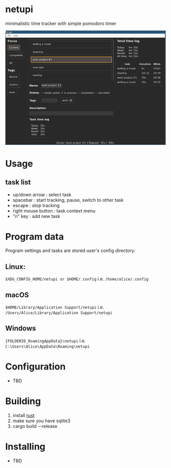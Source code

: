 # netupi
minimalistic time tracker with simple pomodoro timer

![screenshot](screenshot.png)

# Usage
## task list
- up/down arrow : select task
- spacebar : start tracking, pause, switch to other task
- escape : stop tracking
- right mouse button : task context menu
- "n" key : add new task

# Program data
Program settings and tasks are stored user's config directory:
## Linux:
`$XDG_CONFIG_HOME/netupi or $HOME/.config`
i.e. `/home/alice/.config`

## macOS
`$HOME/Library/Application Support/netupi`
i.e. `/Users/Alice/Library/Application Support/netupi`

## Windows
`{FOLDERID_RoamingAppData}\netupi`
i.e. `C:\Users\Alice\AppData\Roaming\netupi`

# Configuration
- TBD

# Building
1. install [rust](https://www.rust-lang.org/tools/install)
2. make sure you have sqlite3
3. cargo build --release

# Installing
- TBD

